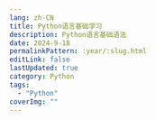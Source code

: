 ```yaml
---
lang: zh-CN
title: Python语言基础学习
description: Python语言基础语法
date: 2024-9-18
permalinkPattern: :year/:slug.html
editLink: false
lastUpdated: true
category: Python
tags:
  - "Python"
coverImg: ""
---
```

